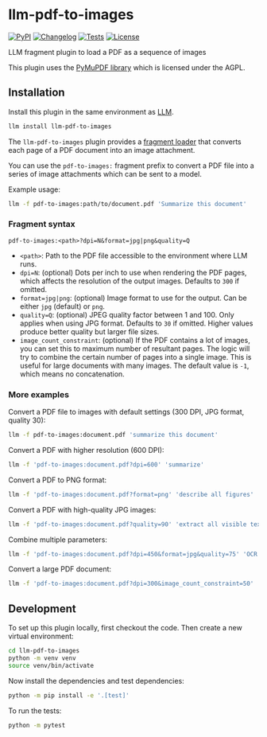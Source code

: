 # llm-pdf-to-images

[![PyPI](https://img.shields.io/pypi/v/llm-pdf-to-images.svg)](https://pypi.org/project/llm-pdf-to-images/)
[![Changelog](https://img.shields.io/github/v/release/simonw/llm-pdf-to-images?include_prereleases&label=changelog)](https://github.com/simonw/llm-pdf-to-images/releases)
[![Tests](https://github.com/simonw/llm-pdf-to-images/actions/workflows/test.yml/badge.svg)](https://github.com/simonw/llm-pdf-to-images/actions/workflows/test.yml)
[![License](https://img.shields.io/badge/license-Apache%202.0-blue.svg)](https://github.com/simonw/llm-pdf-to-images/blob/main/LICENSE)

LLM fragment plugin to load a PDF as a sequence of images

This plugin uses the [PyMuPDF library](https://github.com/pymupdf/PyMuPDF) which is licensed under the AGPL.

## Installation

Install this plugin in the same environment as [LLM](https://llm.datasette.io/).
```bash
llm install llm-pdf-to-images
```
The `llm-pdf-to-images` plugin provides a [fragment loader](https://llm.datasette.io/en/stable/fragments.html#using-fragments-from-plugins) that converts each page of a PDF document into an image attachment.

You can use the `pdf-to-images:` fragment prefix to convert a PDF file into a series of image attachments which can be sent to a model.

Example usage:

```bash
llm -f pdf-to-images:path/to/document.pdf 'Summarize this document'
```

### Fragment syntax

```
pdf-to-images:<path>?dpi=N&format=jpg|png&quality=Q
```

- `<path>`: Path to the PDF file accessible to the environment where LLM runs.
- `dpi=N`: (optional) Dots per inch to use when rendering the PDF pages, which affects the resolution of the output images. Defaults to `300` if omitted.
- `format=jpg|png`: (optional) Image format to use for the output. Can be either `jpg` (default) or `png`.
- `quality=Q`: (optional) JPEG quality factor between 1 and 100. Only applies when using JPG format. Defaults to `30` if omitted. Higher values produce better quality but larger file sizes.
- `image_count_constraint`: (optional) If the PDF contains a lot of images, you can set this to maximum number of resultant pages.  The logic will try to combine the certain number of pages into a single image. This is useful for large documents with many images. The default value is `-1`, which means no concatenation.

### More examples

Convert a PDF file to images with default settings (300 DPI, JPG format, quality 30):

```bash
llm -f pdf-to-images:document.pdf 'summarize this document'
```

Convert a PDF with higher resolution (600 DPI):

```bash
llm -f 'pdf-to-images:document.pdf?dpi=600' 'summarize'
```

Convert a PDF to PNG format:

```bash
llm -f 'pdf-to-images:document.pdf?format=png' 'describe all figures'
```

Convert a PDF with high-quality JPG images:

```bash
llm -f 'pdf-to-images:document.pdf?quality=90' 'extract all visible text'
```

Combine multiple parameters:

```bash
llm -f 'pdf-to-images:document.pdf?dpi=450&format=jpg&quality=75' 'OCR'
```

Convert a large PDF document:
```bash
llm -f 'pdf-to-images:document.pdf?dpi=300&image_count_constraint=50' 'summarize'
```

## Development

To set up this plugin locally, first checkout the code. Then create a new virtual environment:
```bash
cd llm-pdf-to-images
python -m venv venv
source venv/bin/activate
```
Now install the dependencies and test dependencies:
```bash
python -m pip install -e '.[test]'
```
To run the tests:
```bash
python -m pytest
```
